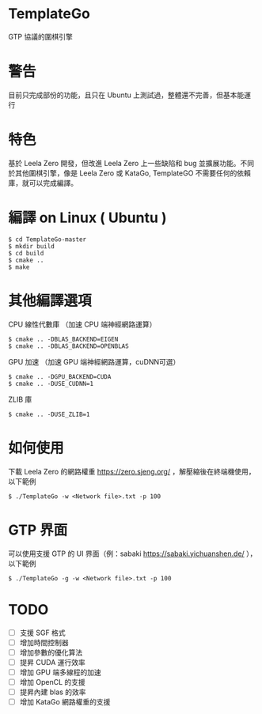 # TemplateGo
GTP 協議的圍棋引擎

# 警告
目前只完成部份的功能，且只在 Ubuntu 上測試過，整體還不完善，但基本能運行

# 特色
基於 Leela Zero 開發，但改進 Leela Zero 上一些缺陷和 bug 並擴展功能。不同於其他圍棋引擎，像是 Leela Zero 或 KataGo, TemplateGO 不需要任何的依賴庫，就可以完成編譯。


# 編譯 on Linux ( Ubuntu )

    $ cd TemplateGo-master
    $ mkdir build
    $ cd build
    $ cmake ..
    $ make


# 其他編譯選項

CPU 線性代數庫 （加速 CPU 端神經網路運算）

    $ cmake .. -DBLAS_BACKEND=EIGEN
    $ cmake .. -DBLAS_BACKEND=OPENBLAS
    

GPU 加速 （加速 GPU 端神經網路運算，cuDNN可選）

    $ cmake .. -DGPU_BACKEND=CUDA
    $ cmake .. -DUSE_CUDNN=1

ZLIB 庫
    
    $ cmake .. -DUSE_ZLIB=1
    
    
# 如何使用

下載 Leela Zero 的網路權重 https://zero.sjeng.org/ ，解壓縮後在終端機使用，以下範例

    $ ./TemplateGo -w <Network file>.txt -p 100

# GTP 界面
可以使用支援 GTP 的 UI 界面（例：sabaki https://sabaki.yichuanshen.de/ ），以下範例

    $ ./TemplateGo -g -w <Network file>.txt -p 100

# TODO
- [ ] 支援 SGF 格式
- [ ] 增加時間控制器
- [ ] 增加參數的優化算法 
- [ ] 提昇 CUDA 運行效率 
- [ ] 增加 GPU 端多線程的加速 
- [ ] 增加 OpenCL 的支援 
- [ ] 提昇內建 blas 的效率 
- [ ] 增加 KataGo 網路權重的支援 
